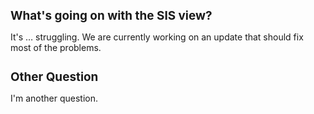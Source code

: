 <style>
body {
  -webkit-overflow-scrolling: touch;
  font-family: -apple-system, Roboto, sans-serif;
  background-color: transparent;
}
h1 {
  font-size: 1.35em;
}
</style>

# What's going on with the SIS view?

It's … struggling. We are currently working on an update that should fix most of the problems.

# Other Question

I'm another question.
